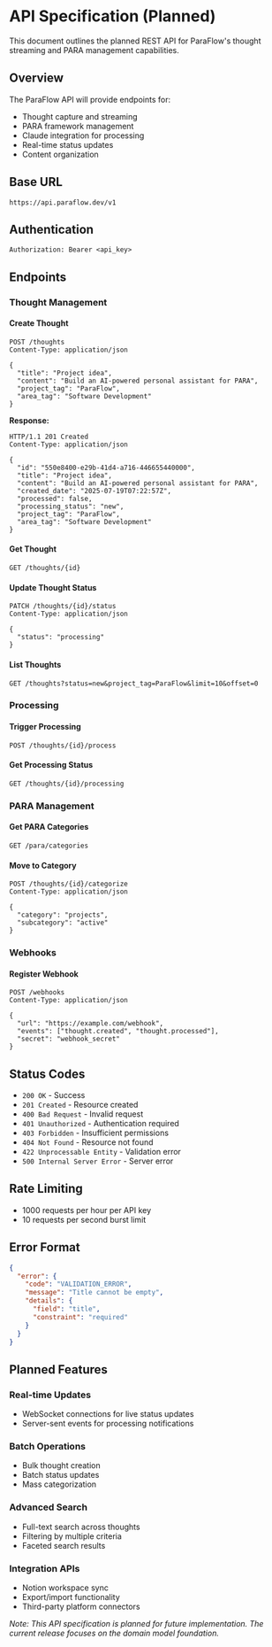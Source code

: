 # API Specification (Planned)

This document outlines the planned REST API for ParaFlow's thought streaming and PARA management capabilities.

## Overview

The ParaFlow API will provide endpoints for:
- Thought capture and streaming
- PARA framework management
- Claude integration for processing
- Real-time status updates
- Content organization

## Base URL

```
https://api.paraflow.dev/v1
```

## Authentication

```http
Authorization: Bearer <api_key>
```

## Endpoints

### Thought Management

#### Create Thought
```http
POST /thoughts
Content-Type: application/json

{
  "title": "Project idea",
  "content": "Build an AI-powered personal assistant for PARA",
  "project_tag": "ParaFlow",
  "area_tag": "Software Development"
}
```

**Response:**
```http
HTTP/1.1 201 Created
Content-Type: application/json

{
  "id": "550e8400-e29b-41d4-a716-446655440000",
  "title": "Project idea",
  "content": "Build an AI-powered personal assistant for PARA",
  "created_date": "2025-07-19T07:22:57Z",
  "processed": false,
  "processing_status": "new",
  "project_tag": "ParaFlow",
  "area_tag": "Software Development"
}
```

#### Get Thought
```http
GET /thoughts/{id}
```

#### Update Thought Status
```http
PATCH /thoughts/{id}/status
Content-Type: application/json

{
  "status": "processing"
}
```

#### List Thoughts
```http
GET /thoughts?status=new&project_tag=ParaFlow&limit=10&offset=0
```

### Processing

#### Trigger Processing
```http
POST /thoughts/{id}/process
```

#### Get Processing Status
```http
GET /thoughts/{id}/processing
```

### PARA Management

#### Get PARA Categories
```http
GET /para/categories
```

#### Move to Category
```http
POST /thoughts/{id}/categorize
Content-Type: application/json

{
  "category": "projects",
  "subcategory": "active"
}
```

### Webhooks

#### Register Webhook
```http
POST /webhooks
Content-Type: application/json

{
  "url": "https://example.com/webhook",
  "events": ["thought.created", "thought.processed"],
  "secret": "webhook_secret"
}
```

## Status Codes

- `200 OK` - Success
- `201 Created` - Resource created
- `400 Bad Request` - Invalid request
- `401 Unauthorized` - Authentication required
- `403 Forbidden` - Insufficient permissions
- `404 Not Found` - Resource not found
- `422 Unprocessable Entity` - Validation error
- `500 Internal Server Error` - Server error

## Rate Limiting

- 1000 requests per hour per API key
- 10 requests per second burst limit

## Error Format

```json
{
  "error": {
    "code": "VALIDATION_ERROR",
    "message": "Title cannot be empty",
    "details": {
      "field": "title",
      "constraint": "required"
    }
  }
}
```

## Planned Features

### Real-time Updates
- WebSocket connections for live status updates
- Server-sent events for processing notifications

### Batch Operations
- Bulk thought creation
- Batch status updates
- Mass categorization

### Advanced Search
- Full-text search across thoughts
- Filtering by multiple criteria
- Faceted search results

### Integration APIs
- Notion workspace sync
- Export/import functionality
- Third-party platform connectors

*Note: This API specification is planned for future implementation. The current release focuses on the domain model foundation.*